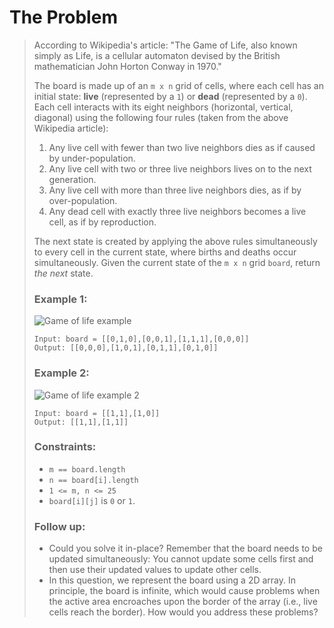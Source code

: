 # The Problem

> According to Wikipedia's article: "The Game of Life, also known simply as Life, is a cellular automaton devised by the British mathematician John Horton Conway in 1970."
>
> The board is made up of an `m x n` grid of cells, where each cell has an initial state: **live** (represented by a `1`) or **dead** (represented by a `0`). Each cell interacts with its eight neighbors (horizontal, vertical, diagonal) using the following four rules (taken from the above Wikipedia article):
>
> 1. Any live cell with fewer than two live neighbors dies as if caused by under-population.
> 2. Any live cell with two or three live neighbors lives on to the next generation.
> 3. Any live cell with more than three live neighbors dies, as if by over-population.
> 4. Any dead cell with exactly three live neighbors becomes a live cell, as if by reproduction.
>
> The next state is created by applying the above rules simultaneously to every cell in the current state, where births and deaths occur simultaneously. Given the current state of the `m x n` grid `board`, return *the next* state.
>
> ### Example 1:
>
> ![Game of life example](https://assets.leetcode.com/uploads/2020/12/26/grid1.jpg)
>
> ```
> Input: board = [[0,1,0],[0,0,1],[1,1,1],[0,0,0]]
> Output: [[0,0,0],[1,0,1],[0,1,1],[0,1,0]]
> ```
>
> ### Example 2:
>
> ![Game of life example 2](https://assets.leetcode.com/uploads/2020/12/26/grid2.jpg)
>
> ```
> Input: board = [[1,1],[1,0]]
> Output: [[1,1],[1,1]]
> ```
> 
>
> ### Constraints:
>
>    - `m == board.length`
>    - `n == board[i].length`
>    - `1 <= m, n <= 25`
>    - `board[i][j]` is `0` or `1`.
>
> ### Follow up:
>
> - Could you solve it in-place? Remember that the board needs to be updated simultaneously: You cannot update some cells first and then use their updated values to update other cells.
> - In this question, we represent the board using a 2D array. In principle, the board is infinite, which would cause problems when the active area encroaches upon the border of the array (i.e., live cells reach the border). How would you address these problems?